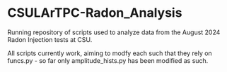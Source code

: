 # CSULArTPC-Radon_Analysis
Running repository of scripts used to analyze data from the August 2024 Radon Injection tests at CSU. 

All scripts currently work, aiming to modfy each such that they rely on funcs.py - so far only amplitude_hists.py has been modified as such. 
